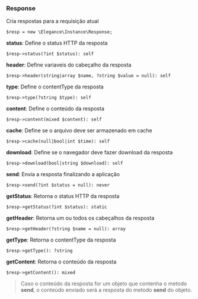 ### Response

Cria respostas para a requisição atual

    $resp = new \Elegance\Instance\Response;

**status**: Define o status HTTP da resposta
    
    $resp->status(?int $status): self

**header**: Define variaveis do cabeçalho da resposta
    
    $resp->header(string|array $name, ?string $value = null): self

**type**: Define o contentType da resposta
    
    $resp->type(?string $type): self

**content**: Define o conteúdo da resposta
    
    $resp->content(mixed $content): self

**cache**: Define se o arquivo deve ser armazenado em cache

    $resp->cache(null|bool|int $time): self

**download**: Define se o navegador deve fazer download da resposta
    
    $resp->download(bool|string $download): self

**send**: Envia a resposta finalizando a aplicação
    
    $resp->send(?int $status = null): never
    
**getStatus**: Retorna o status HTTP da resposta
    
    $resp->getStatus(?int $status): static

**getHeader**: Retorna um ou todos os cabeçalhos da resposta
    
    $resp->getHeader(?string $name = null): array

**getType**: Retorna o contentType da resposta
    
    $resp->getType(): ?string

**getContent**: Retorna o conteúdo da resposta
    
    $resp->getContent(): mixed
    
> Caso o conteúdo da resposta for um objeto que contenha o metodo **send**, o conteúdo enviado será a resposta do metodo **send** do objeto.